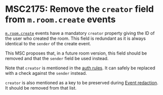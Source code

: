 # MSC2175: Remove the `creator` field from `m.room.create` events

[`m.room.create`](https://matrix.org/docs/spec/client_server/r0.5.0#m-room-create)
events have a mandatory `creator` property giving the ID of the user who
created the room. This field is redundant as it is always identical to the
`sender` of the create event.

This MSC proposes that, in a future room version, this field should be removed
and that the `sender` field be used instead.

Note that `creator` is mentioned in the [auth
rules](https://matrix.org/docs/spec/rooms/v1#authorization-rules). It can
safely be replaced with a check against the `sender` instead.

`creator` is also mentioned as a key to be preserved during [Event
redaction](https://matrix.org/docs/spec/client_server/r0.5.0#redactions). It
should be removed from that list.
